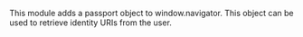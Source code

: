 This module adds a passport object to window.navigator. This object
can be used to retrieve identity URIs from the user.
